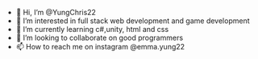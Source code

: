 - 👋 Hi, I’m @YungChris22
- 👀 I’m interested in full stack web development and game development 
- 🌱 I’m currently learning c#,unity, html and css
- 💞️ I’m looking to collaborate on good programmers 
- 📫 How to reach me on instagram @emma.yung22


